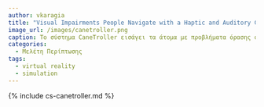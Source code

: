 ```yaml
---
author: vkaragia
title: "Visual Impairments People Navigate with a Haptic and Auditory Cane Simulation in Virtual Reality."
image_url: /images/canetroller.png
caption: Το σύστημα CaneTroller εισάγει τα άτομα με προβλήματα όρασης στην εικονική πραγματικότητα με την προσομοίωση απτικού και ακουστικού μπαστουνιού.
categories:
  - Μελέτη Περίπτωσης
tags:
  - virtual reality
  - simulation
---
```


{% include cs-canetroller.md %}
